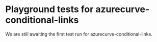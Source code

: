 # Playground tests for azurecurve-conditional-links
We are still awaiting the first test run for azurecurve-conditional-links.
